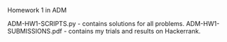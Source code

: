 Homework 1 in ADM

ADM-HW1-SCRIPTS.py - contains solutions for all problems. 
ADM-HW1-SUBMISSIONS.pdf - contains my trials and results on Hackerrank.

